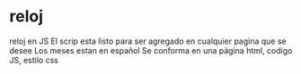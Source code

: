 # reloj
 reloj en JS
El scrip esta listo para ser agregado en cualquier pagina que se desee
Los meses estan en español
Se conforma en una pàgina html, codigo JS, estilo css 